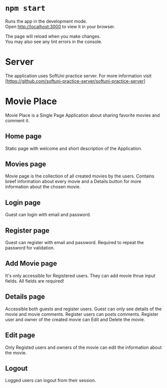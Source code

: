 # `npm start`

Runs the app in the development mode.\
Open [http://localhost:3000](http://localhost:3000) to view it in your browser.

The page will reload when you make changes.\
You may also see any lint errors in the console.

# Server

The application uses SoftUni practice server.
For more information visit [https://github.com/softuni-practice-server/softuni-practice-server]

# Movie Place

Movie Place is a Single Page Application about sharing favorite movies and comment it.

## Home page

Static page with welcome and short description of the Application.

## Movies page

Movie page is the collection of all created movies by the users. Contains breef information
about every movie and a Details button for more information about the chosen movie.

## Login page

Guest can login with email and password.

## Register page

Guest can register with email and password. Required to repeat the password for validation.

## Add Movie page

It's only accessible for Registered users. They can add movie thrue input fields. All fields are required! 

## Details page

Accessible both guests and register users. Guest can only see details of the movie and movie comments.
Register users can posts comments. Register user and owner of the created movie can Edit and Delete the movie.

## Edit page

Only Registed users and owners of the movie can edit the information about the movie.

## Logout

Logged users can logout from their session.
